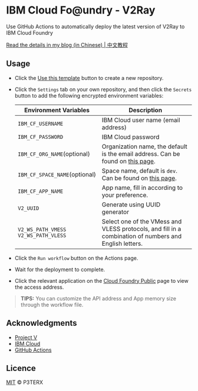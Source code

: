 # IBM Cloud Fo@undry - V2Ray

Use GitHub Actions to automatically deploy the latest version of V2Ray to IBM Cloud Foundry

[Read the details in my blog (in Chinese) | 中文教程](https://p3terx.com/archives/how-to-use-ibm-cloud-gracefully-for-free.html)

## Usage

- Click the [Use this template](https://github.com/P3TERX/IBM-CF-V2/generate) button to create a new repository.
- Click the `Settings` tab on your own repository, and then click the `Secrets` button to add the following encrypted environment variables:

  | Environment Variables | Description |
  | --------------------- | ----------- |
  | `IBM_CF_USERNAME`       | IBM Cloud user name (email address) |
  | `IBM_CF_PASSWORD` | IBM Cloud password |
  | `IBM_CF_ORG_NAME`(optional) | Organization name, the default is the email address. Can be found on [this page](https://cloud.ibm.com/account/cloud-foundry). |
  | `IBM_CF_SPACE_NAME`(optional) | Space name, default is `dev`. Can be found on [this page](https://cloud.ibm.com/account/cloud-foundry). |
  | `IBM_CF_APP_NAME` | App name, fill in according to your preference. |
  | `V2_UUID` | Generate using UUID generator |
  | `V2_WS_PATH_VMESS` </br> `V2_WS_PATH_VLESS` | Select one of the VMess and VLESS protocols, and fill in a combination of numbers and English letters. |

- Click the `Run workflow` button on the Actions page.
- Wait for the deployment to complete.
- Click the relevant application on the [Cloud Foundry Public](https://cloud.ibm.com/cloudfoundry/public) page to view the access address.

> **TIPS:** You can customize the API address and App memory size through the workflow file.

## Acknowledgments

- [Project V](https://github.com/v2ray)
- [IBM Cloud](https://cloud.ibm.com/)
- [GitHub Actions](https://github.com/features/actions)

## Licence

[MIT](https://github.com/P3TERX/IBM-CF-V2/blob/main/LICENSE) © P3TERX
